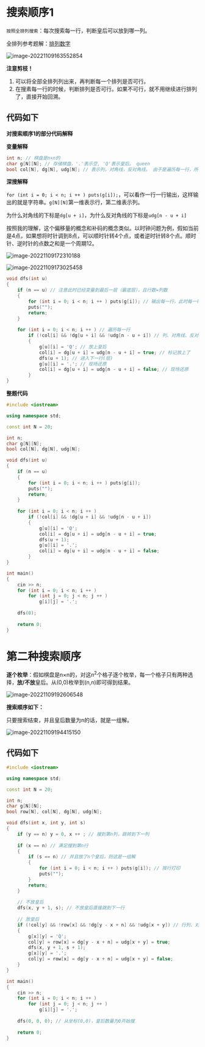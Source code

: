# 搜索顺序1

`按照全排列搜索`：每次搜索每一行，判断皇后可以放到哪一列。

全排列参考题解：[排列数字](https://www.acwing.com/solution/content/147228/)

![image-20221109163552854](https://cdn.jsdelivr.net/gh/Lx001T/my-imgs/jq2022/image-20221109163552854.png)

**注意剪枝！**

1. 可以将全部全排列列出来，再判断每一个排列是否可行。
2. 在搜素每一行的时候，判断排列是否可行。如果不可行，就不用继续进行排列了，直接开始回溯。

## 代码如下

**对搜索顺序1的部分代码解释**

**变量解释**

```C++
int n; // 棋盘是n×n的
char g[N][N]; // 存储棋盘，'.'表示空, 'Q'表示皇后。 queen
bool col[N], dg[N], udg[N]; // 表示列，对角线，反对角线。 由于是遍历每一行，所以不用单独处理每一行
```

**深搜解释**

`for (int i = 0; i < n; i ++ ) puts(g[i]);`，可以看作一行一行输出，这样输出的就是字符串。`g[N][N]`第一维表示行，第二维表示列。

为什么对角线的下标是`dg[u + i]`，为什么反对角线的下标是`udg[n - u + i]`

按照我的理解，这个偏移量的概念和补码的概念类似。以时钟问题为例，假如当前是4点，如果想将时针调到8点，可以顺时针转4个点，或者逆时针转8个点。顺时针、逆时针的点数之和是一个周期12。

![image-20221109172310188](https://cdn.jsdelivr.net/gh/Lx001T/my-imgs/jq2022/image-20221109172310188.png)

![image-20221109173025458](https://cdn.jsdelivr.net/gh/Lx001T/my-imgs/jq2022/image-20221109173025458.png)

```C++
void dfs(int u)
{
    if (n == u) // 注意此时已经变量到最后一层（最底层），且行数=列数
    {
        for (int i = 0; i < n; i ++ ) puts(g[i]); // 输出每一行，此时每一行就是字符串了
        puts("");
        return;
    }
    
    for (int i = 0; i < n; i ++ ) // 遍历每一行
        if (!col[i] && !dg[u + i] && !udg[n - u + i]) // 列、对角线、反对角线都没有皇后
        {
            g[u][i] = 'Q'; // 放上皇后
            col[i] = dg[u + i] = udg[n - u + i] = true; // 标记放上了
            dfs(u + 1); // 进入下一行(层)
            g[u][i] = '.'; // 现场还原
            col[i] = dg[u + i] = udg[n - u + i] = false; // 现场还原
        }
}
```

**整题代码**

```C++
#include <iostream>

using namespace std;

const int N = 20;

int n;
char g[N][N];
bool col[N], dg[N], udg[N];

void dfs(int u)
{
    if (n == u)
    {
        for (int i = 0; i < n; i ++ ) puts(g[i]);
        puts("");
        return;
    }
    
    for (int i = 0; i < n; i ++ )
        if (!col[i] && !dg[u + i] && !udg[n - u + i])
        {
            g[u][i] = 'Q';
            col[i] = dg[u + i] = udg[n - u + i] = true;
            dfs(u + 1);
            g[u][i] = '.';
            col[i] = dg[u + i] = udg[n - u + i] = false;
        }
}

int main()
{
    cin >> n;
    for (int i = 0; i < n; i ++ )
        for (int j = 0; j < n; j ++ )
            g[i][j] = '.';
            
    dfs(0);
    
    return 0;
}
```

# 第二种搜索顺序

**逐个枚举**：假如棋盘是n×n的，对这$n^2$个格子逐个枚举，每一个格子只有两种选择，**放/不放**皇后。从(0,0)枚举到(n,n)即可得到结果。

![image-20221109192606548](https://cdn.jsdelivr.net/gh/Lx001T/my-imgs/jq2022/image-20221109192606548.png)

**搜索顺序如下：**

只要搜索结束，并且皇后数量为n的话，就是一组解。

![image-20221109194415150](https://cdn.jsdelivr.net/gh/Lx001T/my-imgs/jq2022/image-20221109194415150.png)

## 代码如下

```C++
#include <iostream>

using namespace std;

const int N = 20;

int n;
char g[N][N];
bool row[N], col[N], dg[N], udg[N];

void dfs(int x, int y, int s)
{
    if (y == n) y = 0, x ++ ; // 搜到第n列，跳转到下一列
    
    if (x == n) // 满足搜到第n行
    {
        if (s == n) // 并且放了n个皇后，则这是一组解
        {
            for (int i = 0; i < n; i ++ ) puts(g[i]); // 按行打印
            puts("");
        }
        return;
    }
    
    // 不放皇后
    dfs(x, y + 1, s); // 不放皇后直接跳到下一行
    
    // 放皇后
    if (!col[y] && !row[x] && !dg[y - x + n] && !udg[x + y]) // 行列、对角线、反对角线都没有交点
    {
        g[x][y] = 'Q';
        col[y] = row[x] = dg[y - x + n] = udg[x + y] = true;
        dfs(x, y + 1, s + 1);
        g[x][y] = '.';
        col[y] = row[x] = dg[y - x + n] = udg[x + y] = false;
    }
}

int main()
{
    cin >> n;
    for (int i = 0; i < n; i ++ )
        for (int j = 0; j < n; j ++ )
            g[i][j] = '.';
            
    dfs(0, 0, 0); // 从坐标(0,0)，皇后数量为0开始搜
    
    return 0;
}
```

